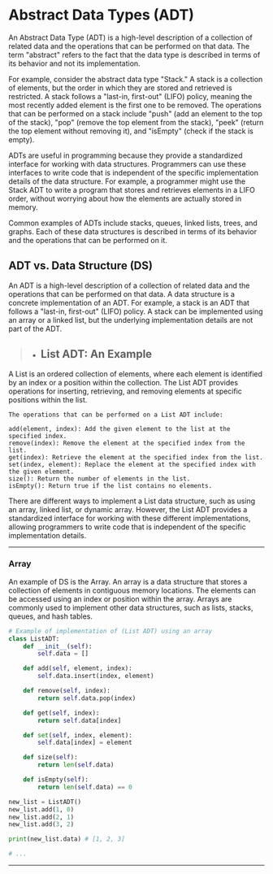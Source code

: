 # Abstract Data Types (ADT)

An Abstract Data Type (ADT) is a high-level description of a collection of related data and the operations that can be performed on that data. The term "abstract" refers to the fact that the data type is described in terms of its behavior and not its implementation.

For example, consider the abstract data type "Stack." A stack is a collection of elements, but the order in which they are stored and retrieved is restricted. A stack follows a "last-in, first-out" (LIFO) policy, meaning the most recently added element is the first one to be removed. The operations that can be performed on a stack include "push" (add an element to the top of the stack), "pop" (remove the top element from the stack), "peek" (return the top element without removing it), and "isEmpty" (check if the stack is empty).

ADTs are useful in programming because they provide a standardized interface for working with data structures. Programmers can use these interfaces to write code that is independent of the specific implementation details of the data structure. For example, a programmer might use the Stack ADT to write a program that stores and retrieves elements in a LIFO order, without worrying about how the elements are actually stored in memory.

Common examples of ADTs include stacks, queues, linked lists, trees, and graphs. Each of these data structures is described in terms of its behavior and the operations that can be performed on it.

## ADT vs. Data Structure (DS)

An ADT is a high-level description of a collection of related data and the operations that can be performed on that data. A data structure is a concrete implementation of an ADT. For example, a stack is an ADT that follows a "last-in, first-out" (LIFO) policy. A stack can be implemented using an array or a linked list, but the underlying implementation details are not part of the ADT.

> - ## List ADT: An Example

A List is an ordered collection of elements, where each element is identified by an index or a position within the collection. The List ADT provides operations for inserting, retrieving, and removing elements at specific positions within the list.

    The operations that can be performed on a List ADT include:

    add(element, index): Add the given element to the list at the specified index.
    remove(index): Remove the element at the specified index from the list.
    get(index): Retrieve the element at the specified index from the list.
    set(index, element): Replace the element at the specified index with the given element.
    size(): Return the number of elements in the list.
    isEmpty(): Return true if the list contains no elements.

There are different ways to implement a List data structure, such as using an array, linked list, or dynamic array. However, the List ADT provides a standardized interface for working with these different implementations, allowing programmers to write code that is independent of the specific implementation details.

---

### Array

An example of DS is the Array. An array is a data structure that stores a collection of elements in contiguous memory locations. The elements can be accessed using an index or position within the array. Arrays are commonly used to implement other data structures, such as lists, stacks, queues, and hash tables.

```python
# Example of implementation of (List ADT) using an array
class ListADT:
    def __init__(self):
        self.data = []

    def add(self, element, index):
        self.data.insert(index, element)

    def remove(self, index):
        return self.data.pop(index)

    def get(self, index):
        return self.data[index]

    def set(self, index, element):
        self.data[index] = element

    def size(self):
        return len(self.data)

    def isEmpty(self):
        return len(self.data) == 0

new_list = ListADT()
new_list.add(1, 0)
new_list.add(2, 1)
new_list.add(3, 2)

print(new_list.data) # [1, 2, 3]

# ...
```

---
